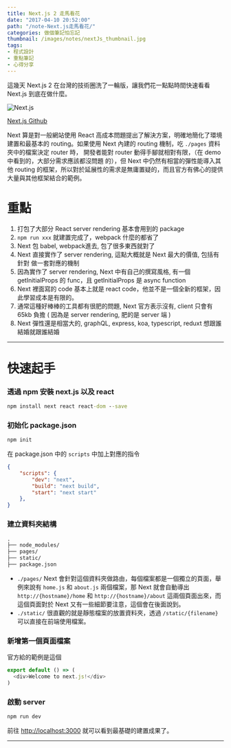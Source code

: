 ```yaml
---
title: Next.js 2 走馬看花
date: "2017-04-10 20:52:00"
path: "/note-Next.js走馬看花/"
categories: 做個筆記怕忘記
thumbnail: /images/notes/nextJs_thumbnail.jpg
tags:
- 程式設計
- 重點筆記
- 心得分享
---
```


這幾天 Next.js 2 在台灣的技術圈洗了一輪版，讓我們花一點點時間快速看看 Next.js 到底在做什麼。

![Next.js](/images/notes/nextJs.jpg)

[Next.js Github](https://github.com/zeit/next.js/)

Next 算是對一般網站使用 React 高成本問題提出了解決方案，明確地簡化了環境建置和最基本的 routing。如果使用 Next 內建的 routing 機制，吃 `./pages` 資料夾中的檔案決定 router 時， 開發者能對  router 動得手腳就相對有限，（在 demo 中看到的，大部分需求應該都沒問題 的），但 Next 中仍然有相當的彈性能導入其他 routing 的框架，所以對於延展性的需求是無庸置疑的，而且官方有佛心的提供大量與其他框架結合的範例。

# 重點 

1. 打包了大部分 React server rendering 基本會用到的 package
1. `npm run xxx` 就建置完成了，webpack 什麼的都省了
1. Next 包 babel, webpack進去, 包了很多東西就對了
1. Next 直接實作了 server rendering, 這點大概就是 Next 最大的價值, 包括有針對 <head> 做一套對應的機制
1. 因為實作了 server rendering, Next 中有自己的撰寫風格, 有一個 getInitialProps 的 func，且 getInitialProps 是 async function
1. Next 裡面寫的 code 基本上就是 react code，他並不是一個全新的框架，因此學習成本是有限的。
1. 通常這種好棒棒的工具都有很肥的問題, Next 官方表示沒有, client 只會有 65kb 負擔 ( 因為是 server rendering, 肥的是 server 端 )
1. Next 彈性還是相當大的, graphQL, express, koa, typescript, reduxt 想跟誰結婚就跟誰結婚

<!-- more -->

******

# 快速起手

### 透過 npm 安裝 next.js 以及 react

``` bat
npm install next react react-dom --save
```

### 初始化 package.json

``` bat
npm init
```

在 package.json 中的 `scripts` 中加上對應的指令

``` json
{
    "scripts": {
        "dev": "next",
        "build": "next build",
        "start": "next start"
    },
}
```

### 建立資料夾結構

``` bat
.
├── node_modules/
├── pages/
├── static/
├── package.json
```

* `./pages/` Next 會針對這個資料夾做路由，每個檔案都是一個獨立的頁面，舉例來說有 `home.js` 和 `about.js` 兩個檔案，那 Next 就會自動導出 `http://{hostname}/home` 和 `http://{hostname}/about` 這兩個頁面出來，而這個頁面對於 Next 又有一些細節要注意，這個會在後面說到。
* `./static/` 很直觀的就是靜態檔案的放置資料夾，透過 `/static/{filename}` 可以直接在前端使用檔案。

### 新增第一個頁面檔案

官方給的範例是這個

``` javascript
export default () => (
  <div>Welcome to next.js!</div>
)
```

### 啟動 server

``` bat
npm run dev
```

前往 [http://localhost:3000](http://localhost:3000) 就可以看到最基礎的建置成果了。

**********